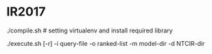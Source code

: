 # IR2017

./compile.sh  # setting virtualenv and install required library

./execute.sh [-r] -i query-file -o ranked-list -m model-dir -d NTCIR-dir
